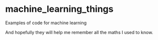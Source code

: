 # machine_learning_things
Examples of code for machine learning

And hopefully they will help me remember all the maths I used to know.
